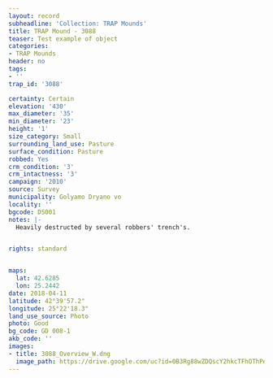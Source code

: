 ```yaml
---
layout: record
subheadline: 'Collection: TRAP Mounds'
title: TRAP Mound - 3088
teaser: Test example of object
categories:
- TRAP Mounds
header: no
tags:
- ''
trap_id: '3088'

certainty: Certain
elevation: '430'
max_diameter: '35'
min_diameter: '23'
height: '1'
size_category: Small
surrounding_land_use: Pasture
surface_condition: Pasture
robbed: Yes
crm_condition: '3'
crm_intactness: '3'
campaign: '2010'
source: Survey
municipality: Golyamo Dryano vo
locality: ''
bgcode: DS001
notes: |-
  Heavily destructed by several robbers' trench's.


rights: standard


maps:
  lat: 42.6285
  lon: 25.2442
date: 2018-04-11
latitude: 42°39'57.2"
longitude: 25°22'18.3"
land_use_source: Photo
photo: Good
bg_code: GD 008-1
akb_code: ''
images:
- title: 3088_Overview_W.dng
  image_path: https://drive.google.com/uc?id=0B3Rg88wZDQscY2hkcTFhOThPekE
---
```


